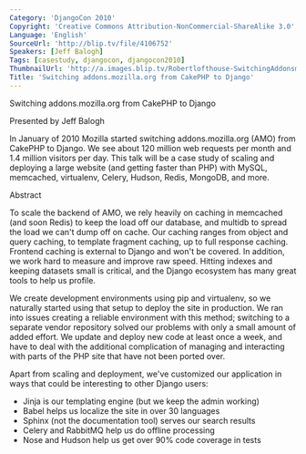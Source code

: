 ```yaml
---
Category: 'DjangoCon 2010'
Copyright: 'Creative Commons Attribution-NonCommercial-ShareAlike 3.0'
Language: 'English'
SourceUrl: 'http://blip.tv/file/4106752'
Speakers: [Jeff Balogh]
Tags: [casestudy, djangocon, djangocon2010]
ThumbnailUrl: 'http://a.images.blip.tv/Robertlofthouse-SwitchingAddonsmozillaorgFromCakePHPToDjango334.png'
Title: 'Switching addons.mozilla.org from CakePHP to Django'
---
```

Switching addons.mozilla.org from CakePHP to Django

Presented by Jeff Balogh

In January of 2010 Mozilla started switching addons.mozilla.org (AMO) from
CakePHP to Django. We see about 120 million web requests per month and 1.4
million visitors per day. This talk will be a case study of scaling and
deploying a large website (and getting faster than PHP) with MySQL, memcached,
virtualenv, Celery, Hudson, Redis, MongoDB, and more.

Abstract

To scale the backend of AMO, we rely heavily on caching in memcached (and soon
Redis) to keep the load off our database, and multidb to spread the load we
can't dump off on cache. Our caching ranges from object and query caching, to
template fragment caching, up to full response caching. Frontend caching is
external to Django and won't be covered. In addition, we work hard to measure
and improve raw speed. Hitting indexes and keeping datasets small is critical,
and the Django ecosystem has many great tools to help us profile.

We create development environments using pip and virtualenv, so we naturally
started using that setup to deploy the site in production. We ran into issues
creating a reliable environment with this method; switching to a separate
vendor repository solved our problems with only a small amount of added
effort. We update and deploy new code at least once a week, and have to deal
with the additional complication of managing and interacting with parts of the
PHP site that have not been ported over.

Apart from scaling and deployment, we've customized our application in ways
that could be interesting to other Django users:

  * Jinja is our templating engine (but we keep the admin working) 
  * Babel helps us localize the site in over 30 languages 
  * Sphinx (not the documentation tool) serves our search results 
  * Celery and RabbitMQ help us do offline processing 
  * Nose and Hudson help us get over 90% code coverage in tests 

